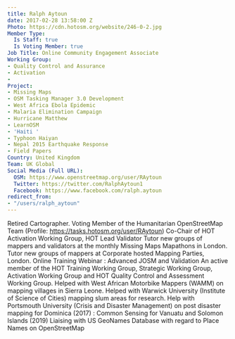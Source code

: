 ```yaml
---
title: Ralph Aytoun
date: 2017-02-28 13:58:00 Z
Photo: https://cdn.hotosm.org/website/246-0-2.jpg
Member Type:
  Is Staff: true
  Is Voting Member: true
Job Title: Online Community Engagement Associate
Working Group:
- Quality Control and Assurance
- Activation
- 
Project:
- Missing Maps
- OSM Tasking Manager 3.0 Development
- West Africa Ebola Epidemic
- Malaria Elimination Campaign
- Hurricane Matthew
- LearnOSM
- 'Haiti '
- Typhoon Haiyan
- Nepal 2015 Earthquake Response
- Field Papers
Country: United Kingdom
Team: UK Global
Social Media (Full URL):
  OSM: https://www.openstreetmap.org/user/RAytoun
  Twitter: https://twitter.com/RalphAytoun1
  Facebook: https://www.facebook.com/ralph.aytoun
redirect_from:
- "/users/ralph_aytoun"
---
```


Retired Cartographer.  Voting Member of the Humanitarian OpenStreetMap Team (Profile: https://tasks.hotosm.org/user/RAytoun)  Co-Chair of HOT Activation Working Group, HOT Lead Validator  Tutor new groups of mappers and validators at the monthly Missing Maps Mapathons in London.  Tutor new groups of mappers at Corporate hosted Mapping Parties, London.  Online Training Webinar : Advanced JOSM and Validation  An active member of the HOT Training Working Group, Strategic Working Group, Activation Working Group and HOT Quality Control and Assessment Working Group.  Helped with West African Motorbike Mappers (WAMM) on mapping villages in Sierra Leone.  Helped with Warwick University (Institute of Science of Cities) mapping slum areas for research.  Help with Portsmouth University (Crisis and Disaster Management) on post disaster mapping for Dominica (2017) : Common Sensing for Vanuatu and Solomon Islands (2019)  Liaising with US GeoNames Database with regard to Place Names on OpenStreetMap